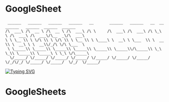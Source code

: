 # GoogleSheet

     ______   ______   ______   ______   __       ______   ______   __  __   ______   ______  ______  ______    
    /\  ___\ /\  __ \ /\  __ \ /\  ___\ /\ \     /\  ___\ /\  ___\ /\ \_\ \ /\  ___\ /\  ___\/\__  _\/\  ___\   
    \ \ \__ \\ \ \/\ \\ \ \/\ \\ \ \__ \\ \ \____\ \  __\ \ \___  \\ \  __ \\ \  __\ \ \  __\\/_/\ \/\ \___  \  
     \ \_____\\ \_____\\ \_____\\ \_____\\ \_____\\ \_____\\/\_____\\ \_\ \_\\ \_____\\ \_____\ \ \_\ \/\_____\ 
      \/_____/ \/_____/ \/_____/ \/_____/ \/_____/ \/_____/ \/_____/ \/_/\/_/ \/_____/ \/_____/  \/_/  \/_____/ 

[![Typing SVG](https://readme-typing-svg.demolab.com?font=Fira+Code&weight=600&size=30&pause=1000&color=F70000&center=true&vCenter=true&width=500&height=90&lines=GoogleSheets)](https://git.io/typing-svg)


<div>
<h1>GoogleSheets</h1>


</div>

